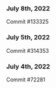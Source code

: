 ### July 8th, 2022

Commit #133325

### July 5th, 2022

Commit #314353


### July 4th, 2022

Commit #72281
